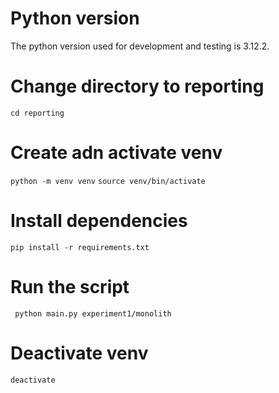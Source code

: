 # Python version
The python version used for development and testing is 3.12.2.

# Change directory to reporting
``cd reporting``

# Create adn activate venv
``python -m venv venv``
``source venv/bin/activate``

# Install dependencies
``pip install -r requirements.txt``

# Run the script
`` python main.py experiment1/monolith``

# Deactivate venv
``deactivate``